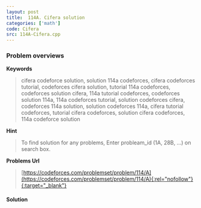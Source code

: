 ```yaml
---
layout: post
title:  114A. Cifera solution
categories: ['math']
code: Cifera
src: 114A-Cifera.cpp
---
```

### **Problem overviews**

**Keywords**
> cifera codeforce solution, solution 114a codeforces, cifera codeforces tutorial, codeforces cifera solution, tutorial 114a codeforces, codeforces solution cifera, 114a tutorial codeforces, codeforces solution 114a, 114a codeforces tutorial, solution codeforces cifera, codeforces 114a solution, solution codeforces 114a, cifera tutorial codeforces, tutorial cifera codeforces, solution cifera codeforces, 114a codeforce solution

**Hint**
> To find solution for any problems, Enter probleam_id (1A, 28B, ...) on search box. 

**Problems Url**
> [https://codeforces.com/problemset/problem/114/A](https://codeforces.com/problemset/problem/114/A){:rel="nofollow"}{:target="_blank"}

#### **Solution**



